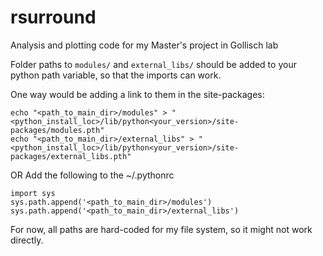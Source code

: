 # rsurround
Analysis and plotting code for my Master's project in Gollisch lab

Folder paths to `modules/` and `external_libs/` should be added
to your python path variable, so that the imports can work.

One way would be adding a link to them in the site-packages:
```
echo "<path_to_main_dir>/modules" > "<python_install_loc>/lib/python<your_version>/site-packages/modules.pth"
echo "<path_to_main_dir>/external_libs" > "<python_install_loc>/lib/python<your_version>/site-packages/external_libs.pth"

```

OR
Add the following to the ~/.pythonrc
```
import sys
sys.path.append('<path_to_main_dir>/modules')
sys.path.append('<path_to_main_dir>/external_libs')
```


For now, all paths are hard-coded for my file system, so it might not
work directly.
